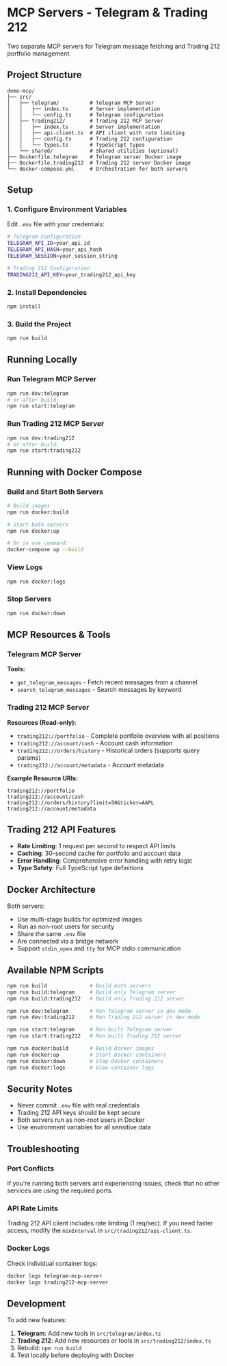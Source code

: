 # MCP Servers - Telegram & Trading 212

Two separate MCP servers for Telegram message fetching and Trading 212 portfolio management.

## Project Structure

```
demo-mcp/
├── src/
│   ├── telegram/          # Telegram MCP Server
│   │   ├── index.ts       # Server implementation
│   │   └── config.ts      # Telegram configuration
│   ├── trading212/        # Trading 212 MCP Server
│   │   ├── index.ts       # Server implementation
│   │   ├── api-client.ts  # API client with rate limiting
│   │   ├── config.ts      # Trading 212 configuration
│   │   └── types.ts       # TypeScript types
│   └── shared/            # Shared utilities (optional)
├── Dockerfile.telegram    # Telegram server Docker image
├── Dockerfile.trading212  # Trading 212 server Docker image
└── docker-compose.yml     # Orchestration for both servers
```

## Setup

### 1. Configure Environment Variables

Edit `.env` file with your credentials:

```bash
# Telegram Configuration
TELEGRAM_API_ID=your_api_id
TELEGRAM_API_HASH=your_api_hash
TELEGRAM_SESSION=your_session_string

# Trading 212 Configuration
TRADING212_API_KEY=your_trading212_api_key
```

### 2. Install Dependencies

```bash
npm install
```

### 3. Build the Project

```bash
npm run build
```

## Running Locally

### Run Telegram MCP Server

```bash
npm run dev:telegram
# or after build:
npm run start:telegram
```

### Run Trading 212 MCP Server

```bash
npm run dev:trading212
# or after build:
npm run start:trading212
```

## Running with Docker Compose

### Build and Start Both Servers

```bash
# Build images
npm run docker:build

# Start both servers
npm run docker:up

# Or in one command:
docker-compose up --build
```

### View Logs

```bash
npm run docker:logs
```

### Stop Servers

```bash
npm run docker:down
```

## MCP Resources & Tools

### Telegram MCP Server

**Tools:**
- `get_telegram_messages` - Fetch recent messages from a channel
- `search_telegram_messages` - Search messages by keyword

### Trading 212 MCP Server

**Resources (Read-only):**
- `trading212://portfolio` - Complete portfolio overview with all positions
- `trading212://account/cash` - Account cash information
- `trading212://orders/history` - Historical orders (supports query params)
- `trading212://account/metadata` - Account metadata

**Example Resource URIs:**
```
trading212://portfolio
trading212://account/cash
trading212://orders/history?limit=50&ticker=AAPL
trading212://account/metadata
```

## Trading 212 API Features

- **Rate Limiting**: 1 request per second to respect API limits
- **Caching**: 30-second cache for portfolio and account data
- **Error Handling**: Comprehensive error handling with retry logic
- **Type Safety**: Full TypeScript type definitions

## Docker Architecture

Both servers:
- Use multi-stage builds for optimized images
- Run as non-root users for security
- Share the same `.env` file
- Are connected via a bridge network
- Support `stdin_open` and `tty` for MCP stdio communication

## Available NPM Scripts

```bash
npm run build              # Build both servers
npm run build:telegram     # Build only Telegram server
npm run build:trading212   # Build only Trading 212 server

npm run dev:telegram       # Run Telegram server in dev mode
npm run dev:trading212     # Run Trading 212 server in dev mode

npm run start:telegram     # Run built Telegram server
npm run start:trading212   # Run built Trading 212 server

npm run docker:build       # Build Docker images
npm run docker:up          # Start Docker containers
npm run docker:down        # Stop Docker containers
npm run docker:logs        # View container logs
```

## Security Notes

- Never commit `.env` file with real credentials
- Trading 212 API keys should be kept secure
- Both servers run as non-root users in Docker
- Use environment variables for all sensitive data

## Troubleshooting

### Port Conflicts

If you're running both servers and experiencing issues, check that no other services are using the required ports.

### API Rate Limits

Trading 212 API client includes rate limiting (1 req/sec). If you need faster access, modify the `minInterval` in `src/trading212/api-client.ts`.

### Docker Logs

Check individual container logs:
```bash
docker logs telegram-mcp-server
docker logs trading212-mcp-server
```

## Development

To add new features:

1. **Telegram**: Add new tools in `src/telegram/index.ts`
2. **Trading 212**: Add new resources or tools in `src/trading212/index.ts`
3. Rebuild: `npm run build`
4. Test locally before deploying with Docker
